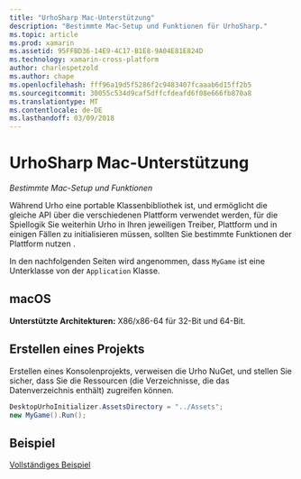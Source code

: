 ```yaml
---
title: "UrhoSharp Mac-Unterstützung"
description: "Bestimmte Mac-Setup und Funktionen für UrhoSharp."
ms.topic: article
ms.prod: xamarin
ms.assetid: 95FFBD36-14E9-4C17-B1E8-9A04E81E824D
ms.technology: xamarin-cross-platform
author: charlespetzold
ms.author: chape
ms.openlocfilehash: fff96a19d5f5286f2c9483407fcaaab6d15ff2b5
ms.sourcegitcommit: 30055c534d9caf5dffcfdeafd6f08e666fb870a8
ms.translationtype: MT
ms.contentlocale: de-DE
ms.lasthandoff: 03/09/2018
---
```

# <a name="urhosharp-mac-support"></a>UrhoSharp Mac-Unterstützung

_Bestimmte Mac-Setup und Funktionen_

Während Urho eine portable Klassenbibliothek ist, und ermöglicht die gleiche API über die verschiedenen Plattform verwendet werden, für die Spiellogik Sie weiterhin Urho in Ihren jeweiligen Treiber, Plattform und in einigen Fällen zu initialisieren müssen, sollten Sie bestimmte Funktionen der Plattform nutzen .

In den nachfolgenden Seiten wird angenommen, dass `MyGame` ist eine Unterklasse von der `Application` Klasse.

## <a name="macos"></a>macOS

**Unterstützte Architekturen:** X86/x86-64 für 32-Bit und 64-Bit.

## <a name="creating-a-project"></a>Erstellen eines Projekts

Erstellen eines Konsolenprojekts, verweisen die Urho NuGet, und stellen Sie sicher, dass Sie die Ressourcen (die Verzeichnisse, die das Datenverzeichnis enthält) zugreifen können.

```csharp
DesktopUrhoInitializer.AssetsDirectory = "../Assets";
new MyGame().Run();
```

## <a name="example"></a>Beispiel

[Vollständiges Beispiel](https://github.com/xamarin/urho-samples/tree/master/FeatureSamples/Cocoa)


